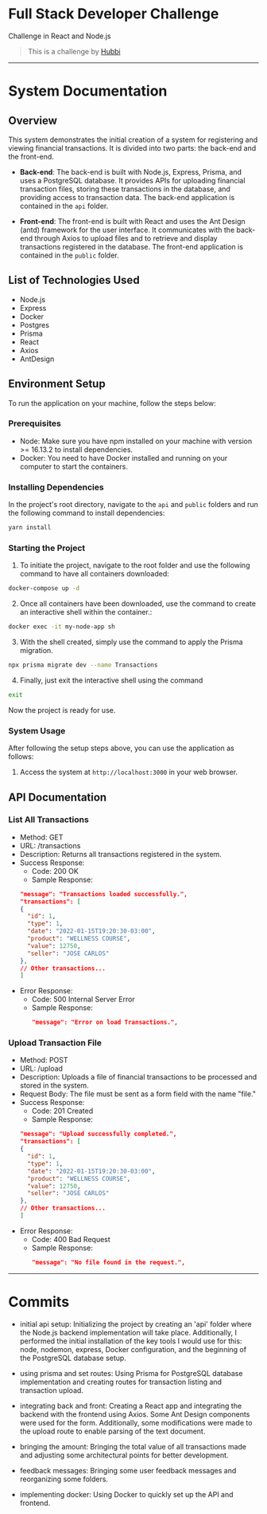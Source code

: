 # Full Stack Developer Challenge

Challenge in React and Node.js

> This is a challenge by [Hubbi](https://app.hubbi.app/)

---

# System Documentation

## Overview

This system demonstrates the initial creation of a system for registering and viewing financial transactions. It is divided into two parts: the back-end and the front-end.

- **Back-end**: The back-end is built with Node.js, Express, Prisma, and uses a PostgreSQL database. It provides APIs for uploading financial transaction files, storing these transactions in the database, and providing access to transaction data. The back-end application is contained in the `api` folder.

- **Front-end**: The front-end is built with React and uses the Ant Design (antd) framework for the user interface. It communicates with the back-end through Axios to upload files and to retrieve and display transactions registered in the database. The front-end application is contained in the `public` folder.

## List of Technologies Used

- Node.js
- Express
- Docker
- Postgres
- Prisma
- React
- Axios
- AntDesign

## Environment Setup

To run the application on your machine, follow the steps below:

### Prerequisites

- Node: Make sure you have npm installed on your machine with version >= 16.13.2 to install dependencies.
- Docker: You need to have Docker installed and running on your computer to start the containers.

### Installing Dependencies

In the project's root directory, navigate to the `api` and `public` folders and run the following command to install dependencies:

```bash
yarn install
```

### Starting the Project

1. To initiate the project, navigate to the root folder and use the following command to have all containers downloaded:

```bash
docker-compose up -d
```

2. Once all containers have been downloaded, use the command to create an interactive shell within the container.:

```bash
docker exec -it my-node-app sh
```

3. With the shell created, simply use the command to apply the Prisma migration.

```bash
npx prisma migrate dev --name Transactions
```

4. Finally, just exit the interactive shell using the command

```bash
exit
```

Now the project is ready for use.

### System Usage

After following the setup steps above, you can use the application as follows:

1. Access the system at `http://localhost:3000` in your web browser.

## API Documentation

### List All Transactions

- Method: GET
- URL: /transactions
- Description: Returns all transactions registered in the system.
- Success Response:
  - Code: 200 OK
  - Sample Response:
  ```json
  "message": "Transactions loaded successfully.",
  "transactions": [
  {
    "id": 1,
    "type": 1,
    "date": "2022-01-15T19:20:30-03:00",
    "product": "WELLNESS COURSE",
    "value": 12750,
    "seller": "JOSE CARLOS"
  },
  // Other transactions...
  ]
  ```
- Error Response:
  - Code: 500 Internal Server Error
  - Sample Response:
    ```json
    "message": "Error on load Transactions.",
    ```

### Upload Transaction File

- Method: POST
- URL: /upload
- Description: Uploads a file of financial transactions to be processed and stored in the system.
- Request Body: The file must be sent as a form field with the name "file."
- Success Response:
  - Code: 201 Created
  - Sample Response:
  ```json
  "message": "Upload successfully completed.",
  "transactions": [
  {
    "id": 1,
    "type": 1,
    "date": "2022-01-15T19:20:30-03:00",
    "product": "WELLNESS COURSE",
    "value": 12750,
    "seller": "JOSE CARLOS"
  },
  // Other transactions...
  ]
  ```
- Error Response:
  - Code: 400 Bad Request
  - Sample Response:
    ```json
    "message": "No file found in the request.",
    ```

---

# Commits

- initial api setup: Initializing the project by creating an 'api' folder where the Node.js backend implementation will take place. Additionally, I performed the initial installation of the key tools I would use for this: node, nodemon, express, Docker configuration, and the beginning of the PostgreSQL database setup.

- using prisma and set routes: Using Prisma for PostgreSQL database implementation and creating routes for transaction listing and transaction upload.

- integrating back and front: Creating a React app and integrating the backend with the frontend using Axios. Some Ant Design components were used for the form. Additionally, some modifications were made to the upload route to enable parsing of the text document.

- bringing the amount: Bringing the total value of all transactions made and adjusting some architectural points for better development.

- feedback messages: Bringing some user feedback messages and reorganizing some folders.

- implementing docker: Using Docker to quickly set up the API and frontend.

